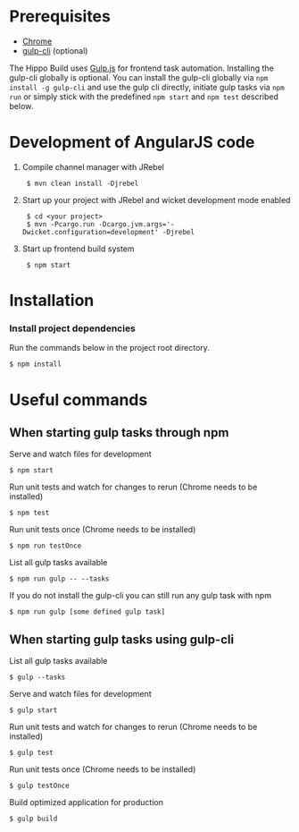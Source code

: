 # Prerequisites
* [Chrome](http://google.chrome.com)
* [gulp-cli](https://github.com/gulpjs/gulp-cli) (optional)

The Hippo Build uses [Gulp.js](https://gulpjs.com) for frontend task automation.
Installing the gulp-cli globally is optional. You can install the gulp-cli
globally via `npm install -g gulp-cli` and use the gulp cli directly, initiate
gulp tasks via `npm run` or simply stick with the predefined `npm start` and
`npm test` described below.

# Development of AngularJS code

1. Compile channel manager with JRebel

        $ mvn clean install -Djrebel

2. Start up your project with JRebel and wicket development mode enabled

        $ cd <your project>
        $ mvn -Pcargo.run -Dcargo.jvm.args='-Dwicket.configuration=development' -Djrebel

3. Start up frontend build system

        $ npm start

# Installation
### Install project dependencies
Run the commands below in the project root directory.

    $ npm install

# Useful commands
## When starting gulp tasks through npm
Serve and watch files for development

    $ npm start

Run unit tests and watch for changes to rerun (Chrome needs to be installed)

    $ npm test

Run unit tests once (Chrome needs to be installed)

    $ npm run testOnce

List all gulp tasks available

    $ npm run gulp -- --tasks

If you do not install the gulp-cli you can still run any gulp task with npm

    $ npm run gulp [some defined gulp task]

## When starting gulp tasks using gulp-cli
List all gulp tasks available

    $ gulp --tasks

Serve and watch files for development

    $ gulp start

Run unit tests and watch for changes to rerun (Chrome needs to be installed)

    $ gulp test

Run unit tests once (Chrome needs to be installed)

    $ gulp testOnce

Build optimized application for production

    $ gulp build

